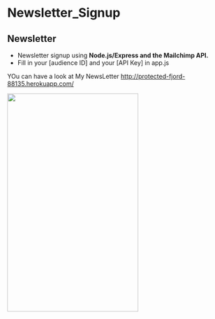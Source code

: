 # Newsletter_Signup
## Newsletter 


- Newsletter signup using <b>Node.js/Express and the Mailchimp API. </b>
- Fill in your [audience ID] and your [API Key] in app.js

YOu can have a look at My NewsLetter http://protected-fjord-88135.herokuapp.com/



<img src="https://user-images.githubusercontent.com/55937021/106479108-f36dcf80-64cf-11eb-8ff8-a76b28602272.png" width="300" height="500">
